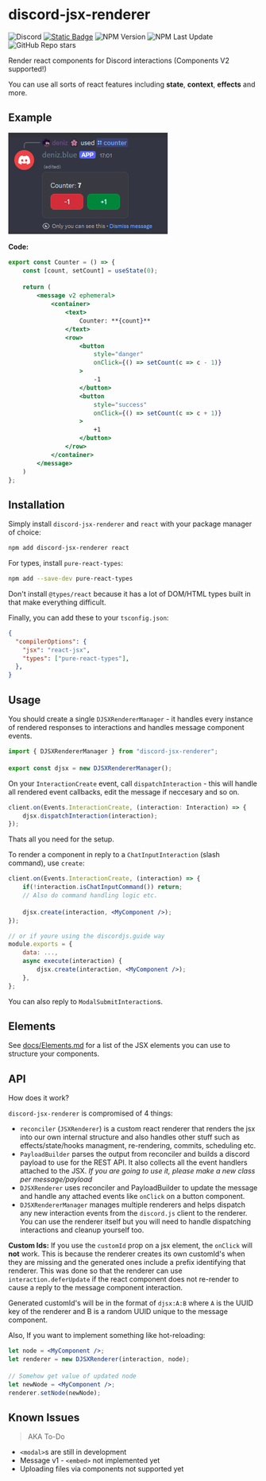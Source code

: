 # discord-jsx-renderer

![Discord](https://img.shields.io/discord/1197520507617153064?logo=discord)
[![Static Badge](https://img.shields.io/badge/view_on-github-blue?logo=github)](https://github.com/deniz-blue/discordjsx)
![NPM Version](https://img.shields.io/npm/v/discord-jsx-renderer)
![NPM Last Update](https://img.shields.io/npm/last-update/discord-jsx-renderer)
![GitHub Repo stars](https://img.shields.io/github/stars/deniz-blue/discordjsx)

Render react components for Discord interactions (Components V2 supported!)

You can use all sorts of react features including **state**, **context**, **effects** and more.

## Example

![Screenshot](./example/screenshot.png)

**Code:**

```jsx
export const Counter = () => {
    const [count, setCount] = useState(0);

    return (
        <message v2 ephemeral>
            <container>
                <text>
                    Counter: **{count}**
                </text>
                <row>
                    <button
                        style="danger"
                        onClick={() => setCount(c => c - 1)}
                    >
                        -1
                    </button>
                    <button
                        style="success"
                        onClick={() => setCount(c => c + 1)}
                    >
                        +1
                    </button>
                </row>
            </container>
        </message>
    )
};
```

## Installation

Simply install `discord-jsx-renderer` and `react` with your package manager of choice:

```sh
npm add discord-jsx-renderer react
```

For types, install `pure-react-types`:

```sh
npm add --save-dev pure-react-types
```

Don't install `@types/react` because it has a lot of DOM/HTML types built in that make everything difficult.

Finally, you can add these to your `tsconfig.json`:

```json
{
  "compilerOptions": {
    "jsx": "react-jsx",
    "types": ["pure-react-types"],
  },
}
```

## Usage

You should create a single `DJSXRendererManager` - it handles every instance of rendered responses to interactions and handles message component events.

```ts
import { DJSXRendererManager } from "discord-jsx-renderer";

export const djsx = new DJSXRendererManager();
```

On your `InteractionCreate` event, call `dispatchInteraction` - this will handle all rendered event callbacks, edit the message if neccesary and so on.

```ts
client.on(Events.InteractionCreate, (interaction: Interaction) => {
    djsx.dispatchInteraction(interaction);
});
```

Thats all you need for the setup.

To render a component in reply to a `ChatInputInteraction` (slash command), use `create`:

```jsx
client.on(Events.InteractionCreate, (interaction) => {
    if(!interaction.isChatInputCommand()) return;
    // Also do command handling logic etc.
    
    djsx.create(interaction, <MyComponent />);
});
```

```jsx
// or if youre using the discordjs.guide way
module.exports = {
    data: ...,
    async execute(interaction) {
        djsx.create(interaction, <MyComponent />);
    },
};
```

You can also reply to `ModalSubmitInteraction`s.

## Elements

See [docs/Elements.md](./docs/Elements.md) for a list of the JSX elements you can use to structure your components.

## API

How does it work?

`discord-jsx-renderer` is compromised of 4 things:
- `reconciler` (`JSXRenderer`) is a custom react renderer that renders the jsx into our own internal structure and also handles other stuff such as effects/state/hooks managment, re-rendering, commits, scheduling etc.
- `PayloadBuilder` parses the output from reconciler and builds a discord payload to use for the REST API. It also collects all the event handlers attached to the JSX. *If you are going to use it, please make a new class per message/payload*
- `DJSXRenderer` uses reconciler and PayloadBuilder to update the message and handle any attached events like `onClick` on a button component.
- `DJSXRendererManager` manages multiple renderers and helps dispatch any new interaction events from the `discord.js` client to the renderer. You can use the renderer itself but you will need to handle dispatching interactions and cleanup yourself too.

**Custom Ids:** If you use the `customId` prop on a jsx element, the `onClick` will **not** work. This is because the renderer creates its own customId's when they are missing and the generated ones include a prefix identifying that renderer. This was done so that the renderer can use `interaction.deferUpdate` if the react component does not re-render to cause a reply to the message component interaction.

Generated customId's will be in the format of `djsx:A:B` where `A` is the UUID key of the renderer and B is a random UUID unique to the message component.

Also, If you want to implement something like hot-reloading:

```jsx
let node = <MyComponent />;
let renderer = new DJSXRenderer(interaction, node);

// Somehow get value of updated node
let newNode = <MyComponent />;
renderer.setNode(newNode);
```

## Known Issues

> AKA To-Do

- `<modal>`s are still in development
- Message v1 - `<embed>` not implemented yet
- Uploading files via components not supported yet

